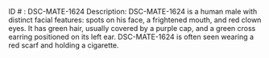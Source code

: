 ID # : DSC-MATE-1624
Description: DSC-MATE-1624 is a human male with distinct facial features: spots on his face, a frightened mouth, and red clown eyes. It has green hair, usually covered by a purple cap, and a green cross earring positioned on its left ear. DSC-MATE-1624 is often seen wearing a red scarf and holding a cigarette.